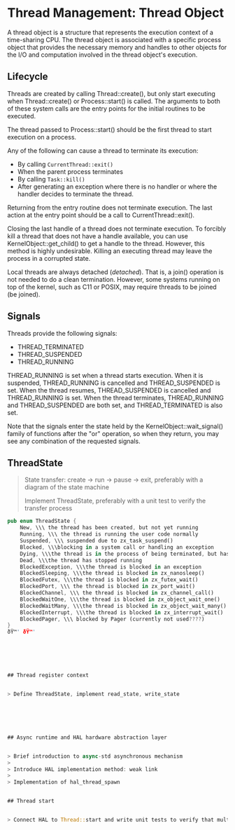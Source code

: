 # Thread Management: Thread Object


A thread object is a structure that represents the execution context of a time-sharing CPU. The thread object is associated with a specific process object that provides the necessary memory and handles to other objects for the I/O and computation involved in the thread object's execution.




## Lifecycle


Threads are created by calling Thread::create(), but only start executing when Thread::create() or Process::start() is called. The arguments to both of these system calls are the entry points for the initial routines to be executed.


The thread passed to Process::start() should be the first thread to start execution on a process.




Any of the following can cause a thread to terminate its execution:


- By calling `CurrentThread::exit()`
- When the parent process terminates
- By calling `Task::kill()`
- After generating an exception where there is no handler or where the handler decides to terminate the thread.


Returning from the entry routine does not terminate execution. The last action at the entry point should be a call to CurrentThread::exit().






Closing the last handle of a thread does not terminate execution. To forcibly kill a thread that does not have a handle available, you can use KernelObject::get_child() to get a handle to the thread. However, this method is highly undesirable. Killing an executing thread may leave the process in a corrupted state.


Local threads are always detached (*detached*). That is, a join() operation is not needed to do a clean termination. However, some systems running on top of the kernel, such as C11 or POSIX, may require threads to be joined (be joined).






## Signals


Threads provide the following signals:


- THREAD_TERMINATED
- THREAD_SUSPENDED
- THREAD_RUNNING


THREAD_RUNNING is set when a thread starts execution. When it is suspended, THREAD_RUNNING is cancelled and THREAD_SUSPENDED is set. When the thread resumes, THREAD_SUSPENDED is cancelled and THREAD_RUNNING is set. When the thread terminates, THREAD_RUNNING and THREAD_SUSPENDED are both set, and THREAD_TERMINATED is also set.


Note that the signals enter the state held by the KernelObject::wait_signal() family of functions after the "or" operation, so when they return, you may see any combination of the requested signals.






## ThreadState


> State transfer: create -> run -> pause -> exit, preferably with a diagram of the state machine
>
> Implement ThreadState, preferably with a unit test to verify the transfer process


```rust
pub enum ThreadState {
    New, \\\ the thread has been created, but not yet running
    Running, \\\ the thread is running the user code normally
    Suspended, \\\ suspended due to zx_task_suspend()
    Blocked, \\\blocking in a system call or handling an exception
    Dying, \\\the thread is in the process of being terminated, but has not yet stopped running
    Dead, \\\the thread has stopped running
    BlockedException, \\\the thread is blocked in an exception
    BlockedSleeping, \\\the thread is blocked in zx_nanosleep()
    BlockedFutex, \\\the thread is blocked in zx_futex_wait()
    BlockedPort, \\\ the thread is blocked in zx_port_wait()
    BlockedChannel, \\\ the thread is blocked in zx_channel_call()
    BlockedWaitOne, \\\the thread is blocked in zx_object_wait_one() 
    BlockedWaitMany, \\\the thread is blocked in zx_object_wait_many()
    BlockedInterrupt, \\\the thread is blocked in zx_interrupt_wait()
    BlockedPager, \\\ blocked by Pager (currently not used????)
}
ðŸ™' ðŸ™'






## Thread register context


> Define ThreadState, implement read_state, write_state






## Async runtime and HAL hardware abstraction layer


> Brief introduction to async-std asynchronous mechanism
>
> Introduce HAL implementation method: weak link
>
> Implementation of hal_thread_spawn


## Thread start


> Connect HAL to Thread::start and write unit tests to verify that multiple threads can be started
